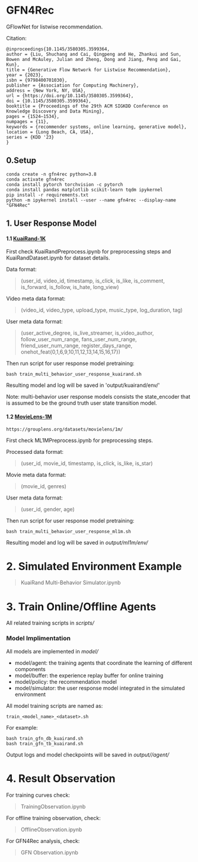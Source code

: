# GFN4Rec

GFlowNet for listwise recommendation.

Citation:
```
@inproceedings{10.1145/3580305.3599364,
author = {Liu, Shuchang and Cai, Qingpeng and He, Zhankui and Sun, Bowen and McAuley, Julian and Zheng, Dong and Jiang, Peng and Gai, Kun},
title = {Generative Flow Network for Listwise Recommendation},
year = {2023},
isbn = {9798400701030},
publisher = {Association for Computing Machinery},
address = {New York, NY, USA},
url = {https://doi.org/10.1145/3580305.3599364},
doi = {10.1145/3580305.3599364},
booktitle = {Proceedings of the 29th ACM SIGKDD Conference on Knowledge Discovery and Data Mining},
pages = {1524–1534},
numpages = {11},
keywords = {recommender systems, online learning, generative model},
location = {Long Beach, CA, USA},
series = {KDD '23}
}
```

## 0.Setup

```
conda create -n gfn4rec python=3.8
conda activate gfn4rec
conda install pytorch torchvision -c pytorch
conda install pandas matplotlib scikit-learn tqdm ipykernel
pip install -r requirements.txt
python -m ipykernel install --user --name gfn4rec --display-name "GFN4Rec"
```

## 1. User Response Model

#### 1.1 [KuaiRand-1K](https://kuairand.com/)

First check KuaiRandPreprocess.ipynb for preprocessing steps and KuaiRandDataset.ipynb for dataset details.

Data format: 
> (user_id, video_id, timestamp, is_click, is_like, is_comment, is_forward, is_follow, is_hate, long_view)

Video meta data format: 
> (video_id, video_type, upload_type, music_type, log_duration, tag)

User meta data format: 
> (user_active_degree, is_live_streamer, is_video_author, follow_user_num_range, fans_user_num_range, friend_user_num_range, register_days_range, onehot_feat{0,1,6,9,10,11,12,13,14,15,16,17})

Then run script for user response model pretraining:
```
bash train_multi_behavior_user_response_kuairand.sh
```

Resulting model and log will be saved in 'output/kuairand/env/'

Note: multi-behavior user response models consists the state_encoder that is assumed to be the ground truth user state transition model.

#### 1.2 [MovieLens-1M](https://grouplens.org/datasets/movielens/1m/)

```
https://grouplens.org/datasets/movielens/1m/
```

First check ML1MPreprocess.ipynb for preprocessing steps.

Processed data format:
> (user_id, movie_id, timestamp, is_click, is_like, is_star)

Movie meta data format:
> (movie_id, genres)

User meta data format:
> (user_id, gender, age)

Then run script for user response model pretraining:
```
bash train_multi_behavior_user_response_ml1m.sh
```

Resulting model and log will be saved in *output/ml1m/env/*


# 2. Simulated Environment Example

> KuaiRand Multi-Behavior Simulator.ipynb

# 3. Train Online/Offline Agents

All related training scripts in *scripts/*

### Model Implimentation

All models are implemented in *model/*

* model/agent: the training agents that coordinate the learning of different components
* model/buffer: the experience replay buffer for online training
* model/policy: the recommendation model
* model/simulator: the user response model integrated in the simulated environment

All model training scripts are named as:

```
train_<model_name>_<dataset>.sh
```

For example:

```
bash train_gfn_db_kuairand.sh
bash train_gfn_tb_kuairand.sh
```

Output logs and model checkpoints will be saved in *output/<dataset>/agent/*

# 4. Result Observation

For training curves check:

> TrainingObservation.ipynb

For offline training observation, check:

> OfflineObservation.ipynb

For GFN4Rec analysis, check:

> GFN Observation.ipynb
